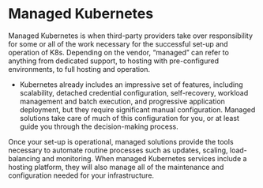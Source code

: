# Managed Kubernetes

Managed Kubernetes is when third-party providers take over responsibility for some or all of the work necessary for the successful set-up and operation of K8s. Depending on the vendor, “managed” can refer to anything from dedicated support, to hosting with pre-configured environments, to full hosting and operation.

* Kubernetes already includes an impressive set of features, including scalability, detached credential configuration, self-recovery, workload management and batch execution, and progressive application deployment, but they require significant manual configuration. Managed solutions take care of much of this configuration for you, or at least guide you through the decision-making process.

Once your set-up is operational, managed solutions provide the tools necessary to automate routine processes such as updates, scaling, load-balancing and monitoring. When managed Kubernetes services include a hosting platform, they will also manage all of the maintenance and configuration needed for your infrastructure.
